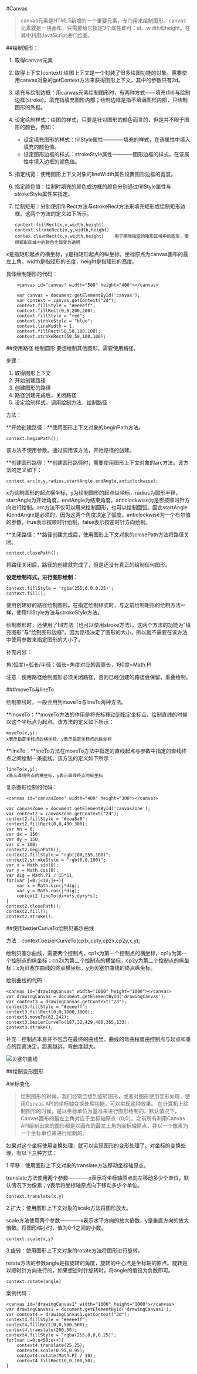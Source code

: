 #Canvas

>canvas元素是HTML5新增的一个重要元素，专门用来绘制图形。canvas元素就是一块画布，只需要给它指定3个属性即可：id、width和height。在其中利用JavaScript进行绘画。

##绘制矩形：

1.  取得canvas元素

2.  取得上下文(context):绘图上下文是一个封装了很多绘图功能的对象。需要使用canvas对象的getContext方法来获得图形上下文，其中的参数只有2d。

3.  填充与绘制边框：用canvas元素绘制图形时，有两种方式——填充(fill)与绘制边框(stroke)。填充指填充图形内部；绘制边框是指不填满图形内部，只绘制图形的外框。

4.  设定绘制样式：绘图的样式，只要是针对图形的颜色而言的，但是并不限于图形的颜色。例如：

    * 设定填充图形的样式：fillStyle属性————填充的样式，在该属性中填入填充的颜色值。
    * 设定图形边框的样式：strokeStyle属性————图形边框的样式，在该属性中填入边框的颜色值。

5.  指定线宽：使用图形上下文对象的lineWidth属性设置图形边框的宽度。

6.  指定颜色值：绘制时填充的颜色或边框的颜色分别通过fillStyle属性与strokeStyle属性来指定。

7.  绘制矩形：分别使用fillRect方法与strokeRect方法来填充矩形或绘制矩形边框。这两个方法的定义如下所示。

        context.fillRect(x,y,width,height)
        context.strokeRect(x,y,width,height)
        contex.clearRect(x,y,width,height)    用于擦除指定的矩形区域中的图形，使得矩形区域中的颜色全部变为透明

  x是指矩形起点的横坐标，y是指矩形起点的纵坐标，坐标原点为canvas画布的最左上角，width是指矩形的长度，height是指矩形的高度。
  
具体绘制矩形的代码：
        
        <canvas id="canvas" width="500" height="400"></canvas>
        
        var canvas = document.getElementById('canvas');
	    var context = canvas.getContext("2d");
	    context.fillStyle = "#eeeeff";
	    context.fillRect(0,0,200,200);
    	context.fillStyle = "red";
    	context.strokeStyle = "blue";
    	context.lineWidth = 1;
    	context.fillRect(50,50,100,100);
    	context.strokeRect(50,50,100,100);


##使用路径   绘制圆形
要想绘制其他图形，需要使用路径。

步骤：

1. 取得图形上下文
2. 开始创建路径
3. 创建图形的路径
4. 路径创建完成后，关闭路径
5. 设定绘制样式，调用绘制方法，绘制路径

方法：

**开始创建路径：**使用图形上下文对象的beginPath方法。

    context.beginPath();

该方法不使用参数。通过调用该方法，开始路径的创建。

**创建圆形路径：**创建圆形路径时，需要使用图形上下文对象的arc方法。该方法的定义如下：

    context.arc(x,y,radius,startAngle,endAngle,anticlockwise);

x为绘制圆形的起点横坐标，y为绘制圆形的起点纵坐标，radius为圆形半径，startAngle为开始角度，endAngle为结束角度，anticlockwise为是否按顺时针方向进行绘制。arc方法不仅可以用来绘制圆形，也可以绘制圆弧。因此startAngle和endAngle是必须的，因为这两个角度决定了弧度。anticlockwise为一个布尔值的参数，true表示按顺时针绘制，false表示按逆时针方向绘制。

**关闭路径：**路径创建完成后，使用图形上下文对象的closePath方法将路径关闭。

    context.closePath();

将路径关闭后，路径的创建就完成了，但是还没有真正的绘制任何图形。

**设定绘制样式，进行图形绘制：**

    context.fillStyle = 'rgba(255,0,0,0.25)';
    context.fill();

使用创建好的路径绘制图形。在指定绘制样式时，与之前绘制矩形的绘制方法一样，使用fillStyle方法与strokeStyle方法。

绘制图形时，还使用了fill方法（也可以使用stroke方法）。这两个方法的功能为“填充图形”与“绘制图形边框”。因为路径决定了图形的大小，所以就不需要在该方法中使用参数来指定图形的大小了。

补充内容：

角(弧度)=弧长/半径；弧长=角度对应的圆周长，180度=Math.PI

注意：使用路径绘制图形必须关闭路径，否则已经创建的路径会保留，重叠绘制。

###moveTo与lineTo

绘制直线时，一般会用到moveTo与lineTo两种方法。

**moveTo：**moveTo方法的作用是将光标移动到指定坐标点，绘制直线的时候以这个坐标点为起点。该方法的定义如下所示：

    moveTo(x,y);
    x表示指定坐标点的横坐标，y表示指定坐标点的纵坐标

**lineTo：**lineTo方法在moveTo方法中指定的直线起点与参数中指定的直线终点之间绘制一条直线。该方法的定义如下所示：

    lineTo(x,y);
    x表示直线终点的横坐标，y表示直线终点的纵坐标

复杂图形绘制的代码：

    <canvas id="canvasZone" width="400" height="300"></canvas>

    var canvasZone = document.getElementById('canvasZone');
    var context2 = canvasZone.getContext("2d");
    context2.fillStyle = "#eaa8a8";
    context2.fillRect(0,0,400,300);
    var nn = 0;
    var dx = 150;
    var dy = 150;
    var s = 100;
    context2.beginPath();
    context2.fillStyle = "rgb(100,255,100)";
    context2.strokeStyle = "rgb(0,0,100)";
    var x = Math.sin(0);
    var y = Math.cos(0);
    var dig = Math.PI / 15*11;
    for(var j=0;j<30;j++){
        var x = Math.sin(j*dig);
        var y = Math.cos(j*dig);
        context2.lineTo(dx+x*s,dy+y*s);
    }
    context2.closePath();
    context2.fill();
    context2.stroke();
    

##使用bezierCurveTo绘制贝塞尔曲线

方法：context.bezierCurveTo(cp1x,cp1y,cp2x,cp2y,x,y);

绘制贝塞尔曲线，需要两个控制点，cp1x为第一个控制点的横坐标，cp1y为第一个控制点的纵坐标；cp2x为第二个控制点的横坐标，cp2y为第二个控制点的纵坐标；x为贝塞尔曲线的终点横坐标，y为贝塞尔曲线的终点纵坐标。

绘制曲线的代码：

    <canvas id="drawingCanvas" width="1000" height="1000"></canvas>
    var drawingCanvas = document.getElementById('drawingCanvas');
    var context3 = drawingCanvas.getContext("2d");
    context3.fillStyle = "#eeeeff";
    context3.fillRect(0,0,1000,1000);
    context3.moveTo(62,242);
    context3.bezierCurveTo(187,32,429,480,365,133);
    context3.stroke();

补充：控制点本身并不包含在最终的曲线里，曲线的弯曲程度由控制点与起点和重点的距离决定。距离越远，弯曲度越大。

![贝塞尔曲线](贝塞尔曲线1.png)

##绘制变形图形

#坐标变化

>绘制图形的时候，我们经常会想到旋转图形，或者对图形使用变形处理，使用Canvas API的坐标轴变换处理功能，可以实现这种效果。
>在计算机上绘制图形的时候，是以坐标单位为基准来进行图形绘制的。默认情况下，Canvas画布的最左上角对应于坐标轴原点（0,0）。之前所有利用Canvas API绘制出来的图形都是以画布的最左上角为坐标轴原点，并以一个像素为一个坐标单位来进行绘制的。

如果对这个坐标使用变换处理，就可以实现图形的变形处理了。对坐标的变换处理，有以下三种方式：

1.平移：使用图形上下文对象的translate方法移动坐标轴原点。

translate方法使用两个参数————x表示将坐标轴原点向左移动多少个单位，默认情况下为像素；y表示将坐标轴原点向下移动多少个单位。

    context.translate(x,y)

2.扩大：使用图形上下文对象的scale方法将图形放大。

scale方法使用两个参数————x表示水平方向的放大倍数，y是垂直方向的放大倍数。将图形缩小时，值为0-1之间的小数。

    context.scale(x,y)

3.旋转：使用图形上下文对象的rotate方法将图形进行旋转。

rotate方法的参数angle是指旋转的角度，旋转的中心点是坐标轴的原点。旋转是以顺时针方向进行的，如果想逆时针旋转时，将angle的值设为负数即可。

    context.rotate(angle)

案例代码：

    <canvas id="drawingCanvas1" width="1000" height="1000"></canvas>
    var drawingCanvas1 = document.getElementById('drawingCanvas1');
    var context4 = drawingCanvas1.getContext("2d");
    context4.fillStyle = "#eeeeff";
    context4.fillRect(0,0,500,500);
    context4.translate(200,50);
    context4.fillStyle = "rgba(255,0,0,0.25)";
    for(var u=0;u<50;u++){
        context4.translate(25,25);
        context4.scale(0.95,0.95);
        context4.rotate(Math.PI / 10);
        context4.fillRect(0,0,100,50);
    }
